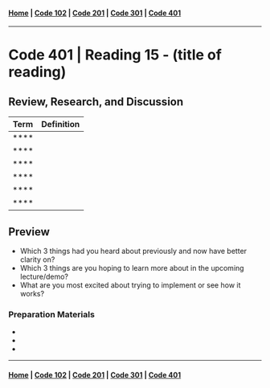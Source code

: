 #### [Home](../README.md) | [Code 102](../102main.md) | [Code 201](../201main.md) | [Code 301](../301main.md) | [Code 401](../401main.md)

---

# Code 401 | Reading 15 - (title of reading)

## Review, Research, and Discussion

| Term     | Definition |
| -------- | ---------- |
| \*\*\*\* |            |
| \*\*\*\* |            |
| \*\*\*\* |            |
| \*\*\*\* |            |
| \*\*\*\* |            |
| \*\*\*\* |            |

## Preview

-   Which 3 things had you heard about previously and now have better clarity on?
-   Which 3 things are you hoping to learn more about in the upcoming lecture/demo?
-   What are you most excited about trying to implement or see how it works?

### Preparation Materials

-   []()
-   []()
-   []()

---

#### [Home](../README.md) | [Code 102](../102main.md) | [Code 201](../201main.md) | [Code 301](../301main.md) | [Code 401](../401main.md)
